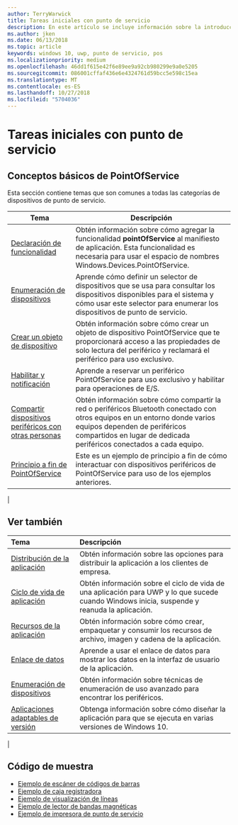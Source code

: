 ```yaml
---
author: TerryWarwick
title: Tareas iniciales con punto de servicio
description: En este artículo se incluye información sobre la introducción a las API de UWP de PointOfService.
ms.author: jken
ms.date: 06/13/2018
ms.topic: article
keywords: windows 10, uwp, punto de servicio, pos
ms.localizationpriority: medium
ms.openlocfilehash: 46dd1f615e42f6e89ee9a92cb980299e9a0e5205
ms.sourcegitcommit: 086001cffaf436e6e4324761d59bcc5e598c15ea
ms.translationtype: MT
ms.contentlocale: es-ES
ms.lasthandoff: 10/27/2018
ms.locfileid: "5704036"
---
```

# <a name="getting-started-with-point-of-service"></a>Tareas iniciales con punto de servicio

## <a name="pointofservice-basics"></a>Conceptos básicos de PointOfService

Esta sección contiene temas que son comunes a todas las categorías de dispositivos de punto de servicio.

|Tema |Descripción |
|------|------------|
| [Declaración de funcionalidad](pos-basics-capability.md)      | Obtén información sobre cómo agregar la funcionalidad **pointOfService** al manifiesto de aplicación.  Esta funcionalidad es necesaria para usar el espacio de nombres Windows.Devices.PointOfService.  |
| [Enumeración de dispositivos](pos-basics-enumerating.md)        | Aprende cómo definir un selector de dispositivos que se usa para consultar los dispositivos disponibles para el sistema y cómo usar este selector para enumerar los dispositivos de punto de servicio.  |
| [Crear un objeto de dispositivo](pos-basics-deviceobject.md)  | Obtén información sobre cómo crear un objeto de dispositivo PointOfService que te proporcionará acceso a las propiedades de solo lectura del periférico y reclamará el periférico para uso exclusivo. |
| [Habilitar y notificación ](pos-basics-claim.md)  | Aprende a reservar un periférico PointOfService para uso exclusivo y habilitar para operaciones de E/S.  |
| [Compartir dispositivos periféricos con otras personas](pos-basics-sharing.md) | Obtén información sobre cómo compartir la red o periféricos Bluetooth conectado con otros equipos en un entorno donde varios equipos dependen de periféricos compartidos en lugar de dedicada periféricos conectados a cada equipo.
| [Principio a fin de PointOfService](pos-get-started.md)  | Este es un ejemplo de principio a fin de cómo interactuar con dispositivos periféricos de PointOfService para uso de los ejemplos anteriores. |
|

## <a name="see-also"></a>Ver también

| Tema   | Descripción |
|:--------|:------------|
| [Distribución de la aplicación](../publish/distribute-lob-apps-to-enterprises.md) | Obtén información sobre las opciones para distribuir la aplicación a los clientes de empresa. |
| [Ciclo de vida de aplicación](../launch-resume/app-lifecycle.md) | Obtén información sobre el ciclo de vida de una aplicación para UWP y lo que sucede cuando Windows inicia, suspende y reanuda la aplicación. |
| [Recursos de la aplicación](../app-resources/index.md) | Obtén información sobre cómo crear, empaquetar y consumir los recursos de archivo, imagen y cadena de la aplicación. |
| [Enlace de datos](../data-binding/index.md) | Aprende a usar el enlace de datos para mostrar los datos en la interfaz de usuario de la aplicación. |
| [Enumeración de dispositivos](enumerate-devices.md) | Obtén información sobre técnicas de enumeración de uso avanzado para encontrar los periféricos.|
| [Aplicaciones adaptables de versión](../debug-test-perf/version-adaptive-apps.md) | Obtenga información sobre cómo diseñar la aplicación para que se ejecuta en varias versiones de Windows 10.|
|


## <a name="sample-code"></a>Código de muestra
+ [Ejemplo de escáner de códigos de barras](https://github.com/Microsoft/Windows-universal-samples/tree/master/Samples/BarcodeScanner)
+ [Ejemplo de caja registradora]( https://github.com/Microsoft/Windows-universal-samples/tree/master/Samples/CashDrawer)
+ [Ejemplo de visualización de líneas](https://github.com/Microsoft/Windows-universal-samples/tree/master/Samples/LineDisplay)
+ [Ejemplo de lector de bandas magnéticas](https://github.com/Microsoft/Windows-universal-samples/tree/master/Samples/MagneticStripeReader)
+ [Ejemplo de impresora de punto de servicio](https://github.com/Microsoft/Windows-universal-samples/tree/master/Samples/PosPrinter)

